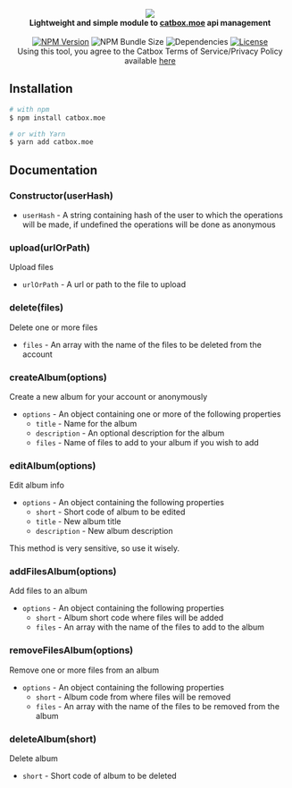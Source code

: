 <p align="center">
    <img src="https://files.catbox.moe/imhw87.png"><br>
    <b>Lightweight and simple module to <a href="https://catbox.moe/">catbox.moe</a> api management</b>
    <br><br>
    <a href="https://npmjs.com/package/catbox.moe"><img src="https://img.shields.io/npm/v/catbox.moe?style=flat-square" alt="NPM Version"></a>
    <img src="https://img.shields.io/bundlephobia/min/catbox.moe?style=flat-square" alt="NPM Bundle Size">
    <img src="https://img.shields.io/david/tenasatupitsyn/node-catbox?style=flat-square" alt="Dependencies">
    <a href="https://github.com/tenasatupitsyn/node-catbox/blob/master/LICENSE"><img src="https://img.shields.io/github/license/tenasatupitsyn/node-catbox?style=flat-square" alt="License"></a>
    <br>
    Using this tool, you agree to the Catbox Terms of Service/Privacy Policy available <a href="https://catbox.moe/legal.php">here</a>
</p>

## Installation

```bash
# with npm
$ npm install catbox.moe

# or with Yarn 
$ yarn add catbox.moe
```

## Documentation

### Constructor(userHash)

- `userHash` - A string containing hash of the user to which the operations will be made, if undefined the operations will be done as anonymous

### upload(urlOrPath)
Upload files

- `urlOrPath` - A url or path to the file to upload

### delete(files)
Delete one or more files

- `files` - An array with the name of the files to be deleted from the account

### createAlbum(options)
Create a new album for your account or anonymously

- `options` - An object containing one or more of the following properties
    - `title` - Name for the album
    - `description` - An optional description for the album
    - `files` - Name of files to add to your album if you wish to add

### editAlbum(options)
Edit album info

- `options` - An object containing the following properties
    - `short` - Short code of album to be edited
    - `title` - New album title
    - `description` - New album description

This method is very sensitive, so use it wisely.

### addFilesAlbum(options)
Add files to an album

- `options` - An object containing the following properties
    - `short` - Album short code where files will be added
    - `files` - An array with the name of the files to add to the album

### removeFilesAlbum(options)
Remove one or more files from an album

- `options` - An object containing the following properties
    - `short` - Album code from where files will be removed
    - `files` - An array with the name of the files to be removed from the album

### deleteAlbum(short)
Delete album

- `short` - Short code of album to be deleted